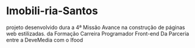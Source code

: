 # Imobili-ria-Santos
projeto desenvolvido dura a 4ª Missão Avance na construção de páginas web estilizadas. da Formação Carreira Programador Front-end Da Parceria entre a DeveMedia com o Ifood
